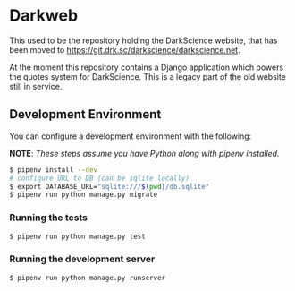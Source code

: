 # Darkweb

This used to be the repository holding the DarkScience website, that has been
moved to https://git.drk.sc/darkscience/darkscience.net.

At the moment this repository contains a Django application which powers the
quotes system for DarkScience. This is a legacy part of the old website still
in service.

## Development Environment

You can configure a development environment with the following:

**NOTE**: *These steps assume you have Python along with pipenv installed.*

```bash
$ pipenv install --dev
# configure URL to DB (can be sqlite locally)
$ export DATABASE_URL="sqlite:///$(pwd)/db.sqlite"
$ pipenv run python manage.py migrate
```

### Running the tests

```bash
$ pipenv run python manage.py test
```

### Running the development server

```bash
$ pipenv run python manage.py runserver
```

